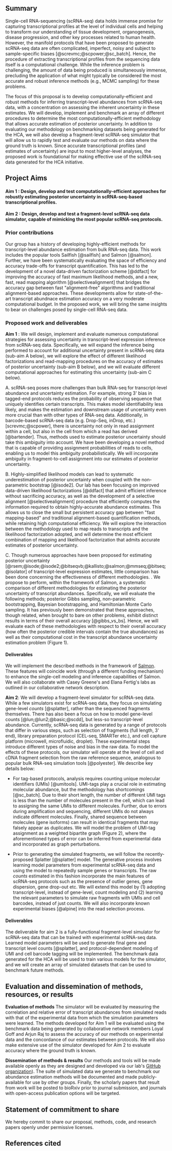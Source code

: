 <!--
## Title: Efficient tools for quantifying and simulating transcript-level abundance in single-cell RNA-seq

## Primary focus area

Computational Biology

## Project summary 

A major component of the Human Cell Atlas (HCA) will be a repository of single-cell RNA-sequencing (scRNA-seq) data, which will allow us to transcriptionally profile a tremendous number (likely on the order of 10^6^ — 10^7^) of cells. These data can offer an unprecedented  view into processes such as development and disease formation at the cellular level. The utility of these data, however, will fundamentally depend on the accuracy and capabilities of the computational tools used to process them.  Inaccurate, biased, or limited computational methods can slow or altogether prevent the uncovering of Biological knowledge encoded in the raw sequencing data.

The focus of this proposal is on building tools that will help to tackle the first phase of processing the scRNA-seq data generated as part of the HCA initiative. Specifically, we propose to build methods to accurately assess transcript-level abundance estimates and, crucially, the fundamental uncertainty with which many of these estimates must be reported.  In order to help assess the methods we build, we propose to develop a read-level scRNA-seq simulator that will mimic many of the characteristics of different scRNA-seq experimental protocols. The abundance and uncertainty estimates we produce will be immediately useful to downstream tools (some of which are being developed in response to this same RFA; see Collaborative Network) that rely on accurate and robust transcript-level abundance profiles to perform higher-level analyses. 

## Keywords

RNA-seq, scRNA-seq, transcript abundance, Bayesian inference, maximum likelihood, simulation, posterior uncertainty


## Full citations (with PubMed links), GitHub repository links, data repositories, and/or similar for up to five of your most significant contributions relevant to the proposal

* Patro, R., Duggal, G., Love, M. I., Irizarry, R. A., & Kingsford, C. (2017). Salmon provides fast and bias-aware quantification of transcript expression. Nature Methods, 14(4), 417–419. PMID: [28263959](https://www.ncbi.nlm.nih.gov/pubmed/28263959)
* [Salmon transcript-level quantification software](https://github.com/COMBINE-lab/salmon) (GitHub: https://github.com/COMBINE-lab/salmon)
* Zakeri, M., Srivastava, A., Almodaresi, F., & Patro, R. (2017). Improved data-driven likelihood factorizations for transcript abundance estimation. Bioinformatics, 33(14), i142–i151. DOI: [https://doi.org/10.1093/bioinformatics/btx262](https://doi.org/10.1093/bioinformatics/btx262)
* Patro, R., Mount, S. M., & Kingsford, C. (2014). Sailfish enables alignment-free isoform quantification from RNA-seq reads using lightweight algorithms. Nature Biotechnology, 32(5), 462–464. PMID: [24752080](https://www.ncbi.nlm.nih.gov/pubmed/24752080)
* Sarkar, H., Zakeri, M., Malik, L., & Patro, R. (2017). Towards selective-alignment: Bridging the accuracy gap between alignment-based and alignment-free transcript quantification. BioRxiv. DOI : [https://doi.org/10.1101/138800](https://doi.org/10.1101/138800)

## Collaborative network

Collaborative network text here!

## List of key personnel including name, organization, role on project

* Rob Patro, Stony Brook University, (PI; oversight, method development & implementation, dissemination)
* Avi Srivastava, Stony Brook University, (Graduate Student; method development & implementation relevant to Aim 1)
* Hirak Sarkar, Stony Brook University, (Graduate Student; method development & implementation relevant to Aim 2)
-->

## Summary

Single-cell RNA-sequencing (scRNA-seq) data holds immense promise for capturing transcriptional profiles at the level of individual cells and helping to transform our understanding of tissue development, organogenesis, disease progression, and other key processes related to human health. However, the manifold protocols that have been proposed to generate scRNA-seq data are often complicated, imperfect, noisy and subject to sample-specific biases [@screvmc;@scpower;@sc_batch]. Hence, the procedure of extracting transcriptional profiles from the sequencing data itself is a computational challenge.  While the inference problem is challenging, the amount of data being produced is simultaneously immense, precluding the application of what might typically be considered the most accurate and robust inference methods (e.g., MCMC sampling) for these problems.

The focus of this proposal is to develop computationally-efficient and robust methods for inferring transcript-level abundances from scRNA-seq data, with a concentration on assessing the inherent uncertainty in these estimates.  We will develop, implement and benchmark an array of different procedures to determine the most computationally-efficient methodology that allows accurate estimation of posterior uncertainty.  In addition to evaluating our methodology on benchmarking datasets being generated for the HCA, we will also develop a fragment-level scRNA-seq simulator that will allow us to rapidly test and evaluate our methods on data where the ground truth is known.  Since accurate transcriptional profiles (and estimates of uncertainty) are input to most higher-level analyses, the proposed work is foundational for making effective use of the scRNA-seq data generated for the HCA initiative. 

## Project Aims

#### Aim 1 : Design, develop and test computationally-efficient approaches for robustly estimating posterior uncertainty in scRNA-seq-based transcriptional profiles.

#### Aim 2 : Design, develop and test a fragment-level scRNA-seq data simulator, capable of mimicking the most popular scRNA-seq protocols.

### Prior contributions 

Our group has a history of developing highly-efficient methods for transcript-level abundance estimation from bulk RNA-seq data.  This work includes the popular tools Sailfish [@sailfish] and Salmon [@salmon].  Further, we have been systematically evaluating the space of efficiency and accuracy trade-offs for transcript quantification.  This has led to the development of a novel data-driven factorization scheme [@ddfact] for improving the accuracy of fast maximum likelihood methods, and a new, fast, read mapping algorithm [@selectivealignment] that bridges the accuracy gap between fast "alignment-free" algorithms and traditional alignment-based approaches.  These developments allow for state-of-the-art transcript abundnace estimation accuracy on a very moderate computational budget.  In the proposed work, we will bring the same insights to bear on challenges posed by single-cell RNA-seq data.

<!--### Background

The majority of research into transcript quantification methods has focused on obtaining accurate and efficient _point estimates_ of transcript abundance. While work has been done on estimating posterior uncertainty [@bitseq;@mmseq;@isolator;@isode;@kallisto;@salmon], this problem --- though more difficult --- has received less attention.  However, an understanding of the uncertainty inherent in transcript-level abundance estimates can be _crucial_, especially with respect to single-cell RNA-seq data.  Moreover, existing methodologies for estimating uncertainty have been developed primarily in the context of bulk RNA-seq, where each read-to-sample assignment is perfectly know.  Yet, numerous popular scRNA-seq technologies use barcoding techniques [@screvmc;@scpower] (e.g. Drop-Seq, inDrop, MARS-Seq etc.) where sequence barcodes, which are subject to amplification and sequencing error, are used to determine the cell from which each sequenced fragment has derived.  Little work has been done to assess the degree to which various proposed methods accurately estimate posterior uncertainty or the effect of uncertainty in cell barcode assignment on the resulting abundance estimates. -->

### Proposed work and deliverables

**Aim 1** : We will design, implement and evaluate numerous computational strategies for assessing uncertainty in transcript-level expression inference from scRNA-seq data.  Specifically, we will expand the inference being performed to account for additional uncertainty present in scRNA-seq data (sub-aim A below), we will explore the effect of different likelihood factorizations and read-mapping procedures on the accuracy of estimates of posterior uncertainty (sub-aim B below), and we will evaluate different computational approaches for estimating this uncertainty (sub-aim C below). 

  A.  scRNA-seq poses more challenges than bulk RNA-seq for transcript-level abundance and uncertainty estimation.  For example, strong 3' bias in tagged-end protocols reduces the probability of observing sequence that uniquely identifies certain transcripts.  This makes model identifiability less likely, and makes the estimation and downstream usage of uncertainty even more crucial than with other types of RNA-seq data.  Additionally, in barcode-based scRNA-seq data (e.g. Drop-Seq, inDrop, etc.) [screvmc;@scpower], there is uncertainty not only in read assignment within a cell, but also in the cell from which a read has derived [@bartender].  Thus, methods used to estimate posterior uncertainty should take this ambiguity into account. We have been developing a novel method that is capable of providing assignment probabilities of reads to cells, enabling us to model this ambiguity probabilistically.  We will incorporate ambiguity in fragment-to-cell assignment into our estimates of posterior uncertainty.

  B.  Highly-simplified likelihood models can lead to systematic underestimation of posterior uncertainty when coupled with the non-parametric bootstrap [@isode2]. Our lab has been focusing on improved data-driven likelihood factorizations [@ddfact] that admit efficient inference without sacrificing accuracy, as well as the development of a selective alignment [@selectivealignment] procedure that efficiently computes the information required to obtain highly-accurate abundance estimates.  This allows us to close the small but persistent accuracy gap between "fast mapping-based" and traditional alignment-based quantification methods, while retaining high computational efficiency.  We will explore the interaction between the methodology used to map reads to transcripts <!--(i.e., traditional alignment, quasi-mapping, and selective alignment)--> and the likelihood factorization adopted, and will determine the most efficient combination of mapping and likelihood factorization that admits accurate estimates of posterior uncertainty. <!--This will lead to computationally efficient, yet accurate methods for estimating posterior the posterior uncertainty of transcript-level abundances derived from scRNA-seq data.-->

  C.  Though numerous approaches have been proposed for estimating posterior uncertainty [@rsem;@isode;@isode2;@bitseqvb;@kallisto;@salmon;@mmseq;@bitseq;@isolator] of transcript-level expression estimates, little comparison has been done concerning the effectiveness of different methodologies.  <!-- Specifically, the following (non-exhaustive) list of methods have been proposed in the literature : Bayesian MCMC [@bitseq], Slice sampling [@isolator], posterior Gibbs sampling (starting from maximum likelihood estimates) [@rsem;@mmseq;@salmon], and non-parametric bootstrapping over either input data or sufficient statistics [@isode;isode2;@kallisto;@salmon] -->.  We propose to perform, within the framework of Salmon, a systematic comparison of different methodologies for estimating the posterior uncertainty of transcript abundances.  Specifically, we will evaluate the following methods; posterior Gibbs sampling, non-parametric bootstrapping, Bayesian bootstrapping, and Hamiltonian Monte Carlo sampling.  It has previously been demonstrated that these approaches, though related, when brought to bare on other problems, exhibit distinct results in terms of their overall accuracy [@gibbs_vs_bs].  Hence, we will evaluate each of these methodologies with respect to their overall accuracy (how often the posterior credible intervals contain the true abundances) as well as their computational cost in the transcript abundance uncertainty estimation problem (Figure 1).  <!--Here, we seek a method that accurately estimates the posterior uncertainty, but which exhibits the computational efficiency to eventually scale to all scRNA-seq data that will be generated for the HCA.-->

#### Deliverables 

   We will implement the described methods in the framework of [Salmon](https://github.com/COMBINE-lab/salmon).  These features will coincide work (through a different funding mechanism) to enhance the single-cell modeling and inference capabilities of Salmon.  We will also collaborate with Casey Greene's and Elana Fertig's labs as outlined in our collaborative network description.<!-- lab to expose the relevant internal functionality of Salmon to speed their resampling-based approach for data augmentation.  We will also collaborate with Elana Fertig's lab to provide our quantification estimates and posterior uncertainty information in a format that can be easily provided to their P-GAPS / CoGAPS factorization model. -->
   
**Aim 2**:
We will develop a fragment-level simulator for scRNA-seq data. While a few simulators exist for scRNA-seq data, they focus on simulating gene-level _counts_ [@splatter], rather than the sequenced fragments themselves. There has also been a focus on how to model gene-level counts [@lun;@lun2;@basic;@scdd], but less-so transcript-level abundance. Currently, scRNA-seq data is generated by a range of protocols that differ in various steps, such as selection of fragments (full length, 3' end), library preparation protocol (CEL-seq, SMARTer etc.), and cell capture platform (microwell, microfluidic, droplet). These experimental steps introduce different types of noise and bias in the raw data. To model the effects of these protocols, our simulator will operate at the level of cell and cDNA fragment selection from the raw reference sequence, analogous to popular bulk RNA-seq simulation tools [@polyester]. We describe key details below:

  * For tag-based protocols, analysis requires counting unique molecular identifiers (UMIs) [@umitools]. UMI-tags play a crucial role in estimating molecular abundance, but the methodology has shortcomings [@sc_batch]. Due to their short length, the number of different UMI tags is less than the number of molecules present in the cell, which can lead to assigning the same UMIs to different molecules. Further, due to errors during amplification and sequencing, different UMIs do not always indicate different molecules. Finally, shared sequence between molecules (gene isoforms) can result in identical fragments that may falsely appear as duplicates. We will model the problem of UMI-tag assignment as a weighted bipartite graph (Figure 2), where the aforementioned types of error can be inferred from experimental data and incorporated as graph perturbations. <!-- The possible errors related to UMI tags are also prevalent in cell barcodes but occur less often due to high abundance of unique cell bar codes. -->

  * Prior to generating the simulated fragments, we will follow the recently-proposed Splatter [@splatter] model. The generative process involves learning model parameters from experimental scRNA-seq data and using the model to repeatedly sample genes or transcripts. The raw _counts_ estimated in this fashion incorporate the main features of scRNA-seq protocols such as the presence of outlier genes, gene dispersion, gene drop-out etc. We will extend this model by (1) adopting transcript-level, instead of gene-level, count modeling and (2) learning the relevant parameters to simulate raw fragments with UMIs and cell barcodes, instead of just counts. We will also incorporate known experimental biases [@alpine] into the read selection process. 
<!--  * Following the recent bulk RNA-seq simulators [@polyester] that allow the simulation of differentially expressed transcripts, our simulator will also generate the condition specific fold changes to regulated transcripts. Fold changes can be explicitly provided by the user. -->

#### Deliverables 
The deliverable for aim 2 is a fully-functional fragment-level simulator for scRNA-seq data that can be trained with experimental scRNA-seq data. Learned model parameters will be used to generate final gene and transcript level counts [@splatter], and protocol-dependent modeling of UMI and cell barcode tagging will be implemented. The benchmark data generated for the HCA will be used to train various models for the simulator, and we will create an array of simulated datasets that can be used to benchmark future methods. 

## Evaluation and dissemination of methods, resources, or results

**Evaluation of methods** The simulator will be evaluated by measuring the correlation and relative error of transcript abundances from simulated reads with that of the experimental data from which the simulation parameters were learned. The methods developed for Aim 1 will be evaluated using the benchmark data being generated by collaborative network members Loyal Goff and Arjun Raj to assess the accuracy of our methods on experimental data and the concordance of our estimates between protocols. We will also make extensive use of the simulator developed for Aim 2 to evaluate accuracy where the ground truth is known. 

**Dissemination of methods & results** Our methods and tools will be made available openly as they are designed and developed via our lab's [GitHub organization](https://github.com/COMBINE-lab)).  The suite of simulated data we generate to benchmark our abundance estimation methods will be documented and made publicly-available for use by other groups.  Finally, the scholarly papers that result from work will be posted to bioRxiv prior to journal submission, and journals with open-access publication options will be targeted.

## Statement of commitment to share

We hereby commit to share our proposal, methods, code, and research papers openly under permissive licenses.  <!-- Methods and tools created for this proposal will be developed openly on GitHub, and research will be disseminated via pre-prints on [bioRxiv](http://www.biorxiv.org/collection/bioinformatics) prior to submission to any conference or journal.-->

## References cited
<!--
<a name="zappia">Zappia</a>, Luke, Belinda Phipson, and Alicia Oshlack. "Splatter: Simulation Of Single-Cell RNA Sequencing Data." bioRxiv (2017): 133173.

<a name="mandric">Mandric</a>, Igor, et al. "Fast bootstrapping-based estimation of confidence intervals of expression levels and differential expression from RNA-SEQ data." Bioinformatics (2017).

<a name="zakeri">Zakeri</a>, Mohsen, et al. "Improved data-driven likelihood factorizations for transcript abundance estimation." Bioinformatics 33.14 (2017): i142-i151.

<a name="sarkar">Sarkar</a>, H., Zakeri, M., Malik, L., & Patro, R. (2017). Towards selective-alignment: Bridging the accuracy gap between alignment-based and alignment-free transcript quantification. BioRxiv. https://doi.org/10.1101/138800

<a name="alfaro">Alfaro</a>, Michael E., Stefan Zoller, and François Lutzoni. "Bayes or bootstrap? A simulation study comparing the performance of Bayesian Markov chain Monte Carlo sampling and bootstrapping in assessing phylogenetic confidence." Molecular Biology and Evolution 20.2 (2003): 255-266.

<a name="li-rsem">Li</a>, Bo, and Colin N. Dewey. "RSEM: accurate transcript quantification from RNA-Seq data with or without a reference genome." BMC bioinformatics 12.1 (2011): 323.

<a name="bitseq">Glaus</a>, Peter, Antti Honkela, and Magnus Rattray. "Identifying differentially expressed transcripts from RNA-seq data with biological variation." Bioinformatics 28.13 (2012): 1721-1728.

<a name="mmseq">Turro</a>, Ernest, et al. "Haplotype and isoform specific expression estimation using multi-mapping RNA-seq reads." Genome biology 12.2 (2011): R13.

<a name="isolator">Jones</a>, Daniel C., et al. "Isolator: accurate and stable analysis of isoform-level expression in RNA-Seq experiments." bioRxiv (2016): 088765.

<a name="isode">Al Seesi</a>, Sahar, et al. "Bootstrap-based differential gene expression analysis for RNA-Seq data with and without replicates." BMC genomics 15.8 (2014): S2.

<a name="kallisto">Bray</a>, Nicolas L., et al. "Near-optimal probabilistic RNA-seq quantification." Nature Biotechnology 34.5 (2016): 525-529.

<a name="sailfish">Patro</a>, Rob, Stephen M. Mount, and Carl Kingsford. "Sailfish enables alignment-free isoform quantification from RNA-seq reads using lightweight algorithms." Nature biotechnology 32.5 (2014): 462-464.

<a name="salmon">Patro</a>, Rob, et al. "Salmon provides fast and bias-aware quantification of transcript expression." Nature Methods 14.4 (2017): 417-419.

<a name="sc-review">Ziegenhain</a>, Christoph, et al. "Comparative analysis of single-cell RNA sequencing methods." Molecular cell 65.4 (2017): 631-643.
-->
